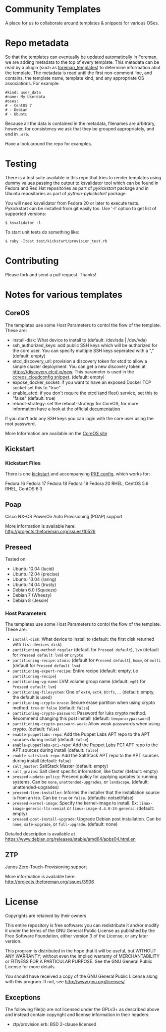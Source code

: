 # Community Templates

A place for us to collaborate around templates & snippets for various OSes.

# Repo metadata

So that the templates can eventually be updated automatically in Foreman, we are
adding metadata to the top of every template. This metadata can be read by a plugin
(such as [foreman_templates](https://github.com/theforeman/foreman_templates)) to
determine information abut the template. The metadata is read until the first non-comment
line, and contains, the template name, template kind, and any appropriate OS
associations. For example:

    #kind: user_data
    #name: My Userdata
    #oses:
    # - CentOS 7
    # - Debian
    # - Ubuntu

Because all the data is contained in the metadata, filenames are arbitrary, however,
for consistency we ask that they be grouped appropriately, and end in `.erb`.

Have a look around the repo for examples.

# Testing

There is a test suite available in this repo that tries to render templates
using dummy values passing the output to ksvalidator tool which can be found
in Fedora and Red Hat repositories as part of _pykickstart_ package and in
Ubuntu repositories as part of _python-pykickstart_ package.

You will need ksvalidator from Fedora 20 or later to execute tests.
Pykickstart can be installed from git easily too. Use '-l' option to get list
of supported versions:

    $ ksvalidator -l

To start unit tests do something like:

    $ ruby -Itest test/kickstart/provision_test.rb

# Contributing

Please fork and send a pull request. Thanks!

# Notes for various templates

## CoreOS

The templates use some Host Parameters to contol the flow of the template. These are:

- install-disk: What device to install to (default: /dev/sda | /dev/vda)
- ssh_authorized_keys: add public SSH keys which will be authorized for the core user. You can specify multiple SSH keys seperated with a "," (default: empty)
- etcd_discovery_url: provision a discovery token for etcd to allow a simple cluster deployment. You can get a new discovery token at <https://discovery.etcd.io/new>. This parameter is used in the [coreos_cloudconfig snippet](https://github.com/theforeman/community-templates/blob/develop/snippets/coreos_cloudconfig.erb). (default: empty)
- expose_docker_socket: if you want to have an exposed Docker TCP socket set this to "true"
- enable_etcd: if you don't require the etcd (and fleet) service, set this to "false" (default: true)
- reboot-strategy: set the reboot-strategy for CoreOS, for more information have a look at the official [documentation](https://coreos.com/os/docs/latest/update-strategies.html)

If you don't add any SSH keys you can login with the core user using the root password.

More Information are available on the [CoreOS site](https://coreos.com/docs/cluster-management/setup/cloudinit-cloud-config)

## Kickstart

### Kickstart Files

There is one [kickstart](provisioning_templates/provision/kickstart_default.erb) and accompanying [PXE config](provisioning_templates/PXELinux/kickstart_default_pxelinux.erb),
which works for:

Fedora 16
Fedora 17
Fedora 18
Fedora 19
Fedora 20
RHEL, CentOS 5.9
RHEL, CentOS 6.3

## Poap

Cisco NX-OS PowerOn Auto Provisioning (POAP) support

More information is available here: http://projects.theforeman.org/issues/10526

## Preseed

Tested on:

* Ubuntu 10.04 (lucid)
* Ubuntu 12.04 (precise)
* Ubuntu 13.04 (raring)
* Ubuntu 14.04 (trusty)
* Debian 6.0 (Squeeze)
* Debian 7 (Wheezy)
* Debian 8 (Jessie)

### Host Parameters

The templates use some Host Parameters to contol the flow of the template. These are:

* `install-disk`: What device to install to (default: the first disk returned with `list-devices disk`)
* `partitioning-method`: `regular` (default for `Preseed default`), `lvm` (default for `Preseed default lvm`) or `crypto`
* `partitioning-recipe`: `atomic` (default for `Preseed default`), `home`, or `multi` (default for `Preseed default lvm`)
* `partitioning-expert-recipe`: Entire recipe (default: empty, i.e `partitioning-recipe`)
* `partitioning-vg-name`: LVM volume group name (default: `vg01` for `Preseed default lvm`)
* `partitioning-filesystem`: One of `ext4`, `ext4`, `btrfs`, ... (default: empty, the default is used)
* `partitioning-crypto-erase`: Secure erase partition when using crypto method. `true` or `false` (default: `false`)
* `partitioning-crypto-password`: Password for luks crypto method. Recommend changing this post install! (default: `temporarypassword`)
* `partitioning-crypto-password-weak`: Allow weak passwords when using crypto. (default: `false`)
* `enable-puppetlabs-repo`: Add the Puppet Labs APT repo to the APT sources during install (default: `false`)
* `enable-puppetlabs-pc1-repo`: Add the Puppet Labs PC1 APT repo to the APT sources during install (default: `false`)
* `enable-saltstack-repo`: Add the SaltStack APT repo to the APT sources during install (default: `false`)
* `salt_master`: SaltStack Master (default: empty)
* `salt_grains`: Salt client specific information, like facter (default: empty)
* `preseed-update-policy`: Preseed policy for applying updates to running systems. Can be `none`, `unattended-upgrades`, or `landscape`. (default: unattended-upgrades)
* `preseed-live-installer`: Informs the installer that the installation source is from an iso. Can be `true` or `false`. (defaults: notset/false)
* `preseed-kernel-image`: Specify the kernel-image to install. Ex: `linux-image-generic-lts-xenial` or `linux-image-4.4.0-34-generic`. (default: empty)
* `preseed-post-install-upgrade`: Upgrade Debian post installation. Can be `none`, `safe-upgrade`, or `full-upgrade`. (default: none)

Detailed description is available at https://www.debian.org/releases/stable/amd64/apbs04.html.en

## ZTP

Junos Zero-Touch-Provisioning support

More information is available here: http://projects.theforeman.org/issues/3906

# License

Copyrights are retained by their owners

This entire repository is free software: you can redistribute it and/or modify
it under the terms of the GNU General Public License as published by
the Free Software Foundation, either version 3 of the License, or
any later version.

This program is distributed in the hope that it will be useful,
but WITHOUT ANY WARRANTY; without even the implied warranty of
MERCHANTABILITY or FITNESS FOR A PARTICULAR PURPOSE.  See the
GNU General Public License for more details.

You should have received a copy of the GNU General Public License
along with this program.  If not, see <http://www.gnu.org/licenses/>.

## Exceptions

The following file(s) are not licensed under the GPLv3+ as described above and
instead contain copyright and license information in their headers:

* ztp/provision.erb: BSD 2-clause licensed
